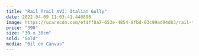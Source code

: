 ```yaml
---
title: "Rail Trail XVI: Italian Gully"
date: 2022-04-09 11:03:41.440896
image: https://ucarecdn.com/ef1ff8a7-653e-4854-9fbd-03c99ad94d83/rail-trail-xvi-italian-gully.jpg
price: "390"
size: "30 x 30cm"
sold: "Sold"
media: "0il on Canvas"
---
```


